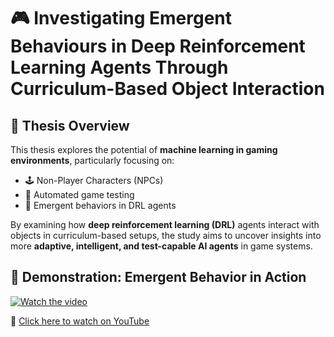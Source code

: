# 🎮 Investigating Emergent Behaviours in Deep Reinforcement Learning Agents Through Curriculum-Based Object Interaction

## 🧠 Thesis Overview

This thesis explores the potential of **machine learning in gaming environments**, particularly focusing on:

- 🕹️ Non-Player Characters (NPCs)
- 🧪 Automated game testing
- 🔄 Emergent behaviors in DRL agents

By examining how **deep reinforcement learning (DRL)** agents interact with objects in curriculum-based setups, the study aims to uncover insights into more **adaptive, intelligent, and test-capable AI agents** in game systems.


## 🎥 Demonstration: Emergent Behavior in Action

[![Watch the video](https://img.youtube.com/vi/tp8pi4UB_aA/0.jpg)](https://youtu.be/tp8pi4UB_aA)

🔗 [Click here to watch on YouTube](https://youtu.be/tp8pi4UB_aA)